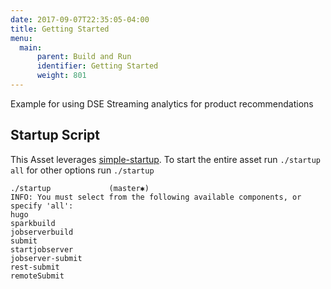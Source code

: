 ```yaml
---
date: 2017-09-07T22:35:05-04:00
title: Getting Started
menu:
  main:
      parent: Build and Run
      identifier: Getting Started
      weight: 801
---
```


Example for using DSE Streaming analytics for product recommendations

## Startup Script

This Asset leverages
[simple-startup](https://github.com/jshook/simple-startup). To start the entire
asset run `./startup all` for other options run `./startup`

```
./startup             (master✱)
INFO: You must select from the following available components, or specify 'all':
hugo
sparkbuild
jobserverbuild
submit
startjobserver
jobserver-submit
rest-submit
remoteSubmit
```
